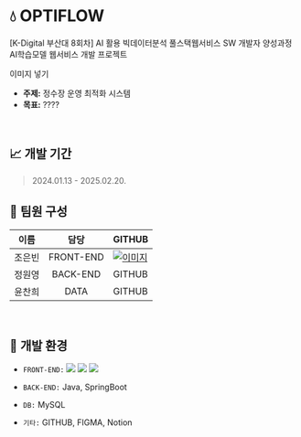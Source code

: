 # 💧 OPTIFLOW
[K-Digital 부산대 8회차] AI 활용 빅데이터분석 풀스택웹서비스 SW 개발자 양성과정 AI학습모델 웹서비스 개발 프로젝트

이미지 넣기

- **주제:** 정수장 운영 최적화 시스템
- **목표:** ????

<br/>

## 📈 개발 기간
> 2024.01.13 - 2025.02.20.

## 👥 팀원 구성
|이름|담당|GITHUB|
|:------:|:---:|---|
|조은빈|FRONT-END|[![이미지](https://img.shields.io/badge/github-181717?style=for-the-badge&logo=github&logoColor=white)](https://github.com/iambean-git)|
|정원영|BACK-END|GITHUB|
|윤찬희|DATA|GITHUB|


<br/>

## 🔧 개발 환경
- `FRONT-END:` <img src="https://img.shields.io/badge/html5-E34F26?style=for-the-badge&logo=html5&logoColor=white"> 
  <img src="https://img.shields.io/badge/css-1572B6?style=for-the-badge&logo=css3&logoColor=white"> 
  <img src="https://img.shields.io/badge/javascript-F7DF1E?style=for-the-badge&logo=javascript&logoColor=black"> 
  
- `BACK-END:` Java, SpringBoot  
- `DB:` MySQL  
- `기타:` GITHUB, FIGMA, Notion  